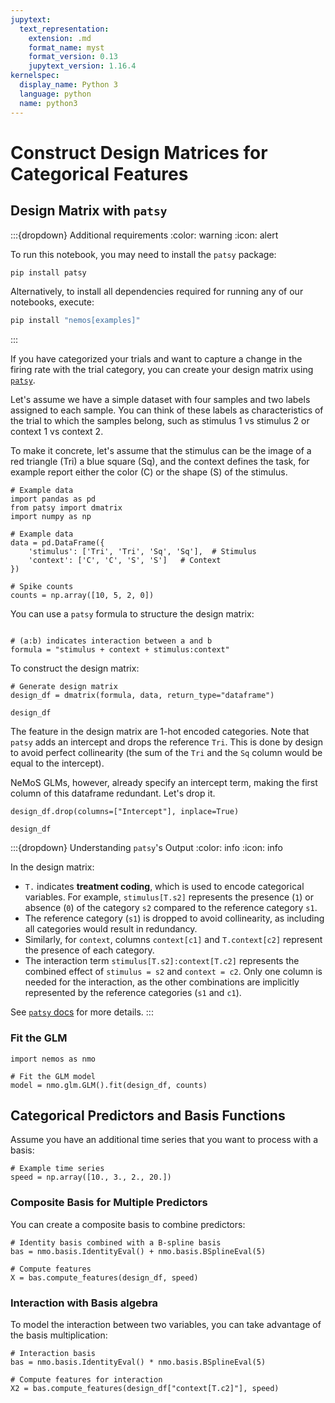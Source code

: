 ```yaml
---
jupytext:
  text_representation:
    extension: .md
    format_name: myst
    format_version: 0.13
    jupytext_version: 1.16.4
kernelspec:
  display_name: Python 3
  language: python
  name: python3
---
```


# Construct Design Matrices for Categorical Features

## Design Matrix with `patsy`

:::{dropdown} Additional requirements
:color: warning
:icon: alert

To run this notebook, you may need to install the `patsy` package:

```bash
pip install patsy
```

Alternatively, to install all dependencies required for running any of our notebooks, execute:

```bash
pip install "nemos[examples]"
```
:::

If you have categorized your trials and want to capture a change in the firing rate with the trial category, you can create your design matrix using [`patsy`](https://patsy.readthedocs.io/en/latest/).

Let's assume we have a simple dataset with four samples and two labels assigned to each sample. You can think of these labels as characteristics of the trial to which the samples belong, such as stimulus 1 vs stimulus 2 or context 1 vs context 2.

To make it concrete, let's assume that the stimulus can be the image of a red triangle (Tri) a blue square (Sq), and the context defines the task, for example report either the color (C) or the shape (S) of the stimulus.

```{code-cell} ipython3
# Example data
import pandas as pd
from patsy import dmatrix
import numpy as np

# Example data 
data = pd.DataFrame({
    'stimulus': ['Tri', 'Tri', 'Sq', 'Sq'],  # Stimulus
    'context': ['C', 'C', 'S', 'S']   # Context
})

# Spike counts
counts = np.array([10, 5, 2, 0])
```

You can use a `patsy` formula to structure the design matrix:

```{code-cell} ipython3

# (a:b) indicates interaction between a and b
formula = "stimulus + context + stimulus:context"
```

To construct the design matrix:

```{code-cell} ipython3
# Generate design matrix
design_df = dmatrix(formula, data, return_type="dataframe")

design_df
```

The feature in the design matrix are 1-hot encoded categories.
Note that `patsy` adds an intercept and drops the reference `Tri`. This is done by design to avoid perfect collinearity (the sum of the `Tri` and the `Sq` column would be equal to the intercept). 


NeMoS GLMs, however, already specify an intercept term, making the first column of this dataframe redundant. Let's drop it.

```{code-cell} ipython3
design_df.drop(columns=["Intercept"], inplace=True)

design_df
```

:::{dropdown} Understanding `patsy`'s Output
:color: info
:icon: info

In the design matrix:
- `T.` indicates **treatment coding**, which is used to encode categorical variables. For example, `stimulus[T.s2]` represents the presence (`1`) or absence (`0`) of the category `s2` compared to the reference category `s1`.
- The reference category (`s1`) is dropped to avoid collinearity, as including all categories would result in redundancy.
- Similarly, for `context`, columns `context[c1]` and `T.context[c2]` represent the presence of each category. 
- The interaction term `stimulus[T.s2]:context[T.c2]` represents the combined effect of `stimulus = s2` and `context = c2`. Only one column is needed for the interaction, as the other combinations are implicitly represented by the reference categories (`s1` and `c1`).

See [`patsy` docs](https://patsy.readthedocs.io/en/latest/formulas.html#the-formula-language) for more details. 
:::


### Fit the GLM

```{code-cell} ipython3
import nemos as nmo

# Fit the GLM model
model = nmo.glm.GLM().fit(design_df, counts)
```

## Categorical Predictors and Basis Functions

Assume you have an additional time series that you want to process with a basis:

```{code-cell} ipython3
# Example time series
speed = np.array([10., 3., 2., 20.])
```

### Composite Basis for Multiple Predictors

You can create a composite basis to combine predictors:

```{code-cell} ipython3
# Identity basis combined with a B-spline basis
bas = nmo.basis.IdentityEval() + nmo.basis.BSplineEval(5)

# Compute features
X = bas.compute_features(design_df, speed)
```

### Interaction with Basis algebra

To model the interaction between two variables, you can take advantage of the basis multiplication:

```{code-cell} ipython3
# Interaction basis
bas = nmo.basis.IdentityEval() * nmo.basis.BSplineEval(5)

# Compute features for interaction
X2 = bas.compute_features(design_df["context[T.c2]"], speed)
```

